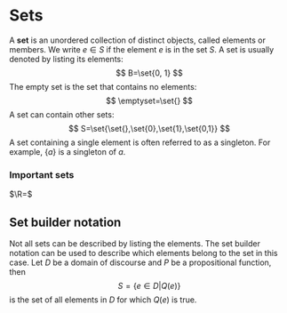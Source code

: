 # Sets
A **set** is an unordered collection of distinct objects, called elements or members. We write $e\in S$ if the element $e$ is in the set $S$. A set is usually denoted by listing its elements: 
$$
B=\set{0, 1}
$$
The empty set is the set that contains no elements: 
$$
\emptyset=\set{}
$$
A set can contain other sets: 
$$
S=\set{\set{},\set{0},\set{1},\set{0,1}}
$$
A set containing a single element is often referred to as a singleton. For example, $\{a\}$ is a singleton of $a$.
### Important sets
$\R=$
## Set builder notation
Not all sets can be described by listing the elements. The set builder notation can be used to describe which elements belong to the set in this case. Let $D$ be a domain of discourse and $P$ be a propositional function, then 
$$
S=\{e\in D|Q(e)\}
$$
is the set of all elements in $D$ for which $Q(e)$ is true.
